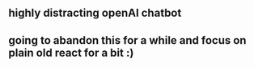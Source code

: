 ## highly distracting openAI chatbot

## going to abandon this for a while and focus on plain old react for a bit :)
